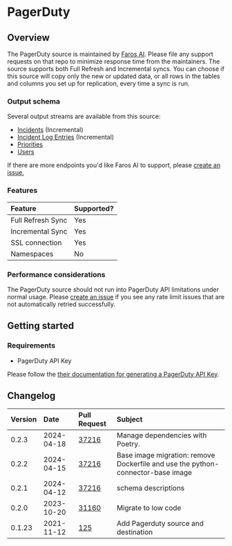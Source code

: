 # PagerDuty

## Overview

The PagerDuty source is maintained by [Faros
AI](https://github.com/faros-ai/airbyte-connectors/tree/main/sources/pagerduty-source).
Please file any support requests on that repo to minimize response time from the
maintainers. The source supports both Full Refresh and Incremental syncs. You
can choose if this source will copy only the new or updated data, or all rows in
the tables and columns you set up for replication, every time a sync is run.

### Output schema

Several output streams are available from this source:

* [Incidents](https://developer.pagerduty.com/api-reference/b3A6Mjc0ODEzOA-list-incidents) \(Incremental\)
* [Incident Log Entries](https://developer.pagerduty.com/api-reference/b3A6Mjc0ODE1NA-list-log-entries) \(Incremental\)
* [Priorities](https://developer.pagerduty.com/api-reference/b3A6Mjc0ODE2NA-list-priorities)
* [Users](https://developer.pagerduty.com/api-reference/b3A6Mjc0ODIzMw-list-users)

If there are more endpoints you'd like Faros AI to support, please [create an
issue.](https://github.com/faros-ai/airbyte-connectors/issues/new)

### Features

| Feature | Supported? |
| :--- | :--- |
| Full Refresh Sync | Yes |
| Incremental Sync | Yes |
| SSL connection | Yes |
| Namespaces | No |

### Performance considerations

The PagerDuty source should not run into PagerDuty API limitations under normal
usage.  Please [create an
issue](https://github.com/faros-ai/airbyte-connectors/issues/new) if you see any
rate limit issues that are not automatically retried successfully.

## Getting started

### Requirements

* PagerDuty API Key

Please follow the [their documentation for generating a PagerDuty API
Key](https://support.pagerduty.com/docs/generating-api-keys#section-generating-a-general-access-rest-api-key).

## Changelog

| Version  | Date       | Pull Request                                                       | Subject                              |
| :------- | :--------- | :----------------------------------------------------------------- | :----------------------------------- |
| 0.2.3 | 2024-04-18 | [37216](https://github.com/airbytehq/airbyte/pull/37216) | Manage dependencies with Poetry. |
| 0.2.2 | 2024-04-15 | [37216](https://github.com/airbytehq/airbyte/pull/37216) | Base image migration: remove Dockerfile and use the python-connector-base image |
| 0.2.1 | 2024-04-12 | [37216](https://github.com/airbytehq/airbyte/pull/37216) | schema descriptions |
| 0.2.0 | 2023-10-20 | [31160](https://github.com/airbytehq/airbyte/pull/31160) | Migrate to low code |
| 0.1.23   | 2021-11-12 | [125](https://github.com/faros-ai/airbyte-connectors/pull/125)     | Add Pagerduty source and destination |
